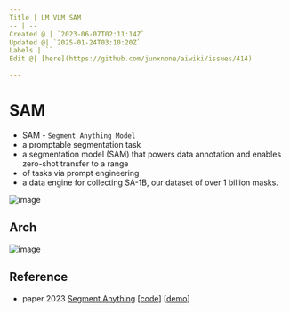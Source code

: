 ```yaml
---
Title | LM VLM SAM
-- | --
Created @ | `2023-06-07T02:11:14Z`
Updated @| `2025-01-24T03:10:20Z`
Labels | ``
Edit @| [here](https://github.com/junxnone/aiwiki/issues/414)

---
```

# SAM 
- SAM - `Segment Anything Model`
- a promptable segmentation task
- a segmentation model (SAM) that powers data annotation and enables zero-shot transfer to a range
- of tasks via prompt engineering
- a data engine for collecting SA-1B, our dataset of over 1 billion masks.

![image](https://github.com/junxnone/aiwiki/assets/2216970/08d2823c-c836-40e3-b5a5-f0fd38331a2a)


## Arch

![image](https://github.com/junxnone/aiwiki/assets/2216970/6d679a80-cd08-4e58-8123-635a3c375a24)


## Reference

- paper 2023 [Segment Anything](https://arxiv.org/abs/2304.02643) [[code](https://github.com/facebookresearch/segment-anything)] [[demo](https://segment-anything.com/demo)]
